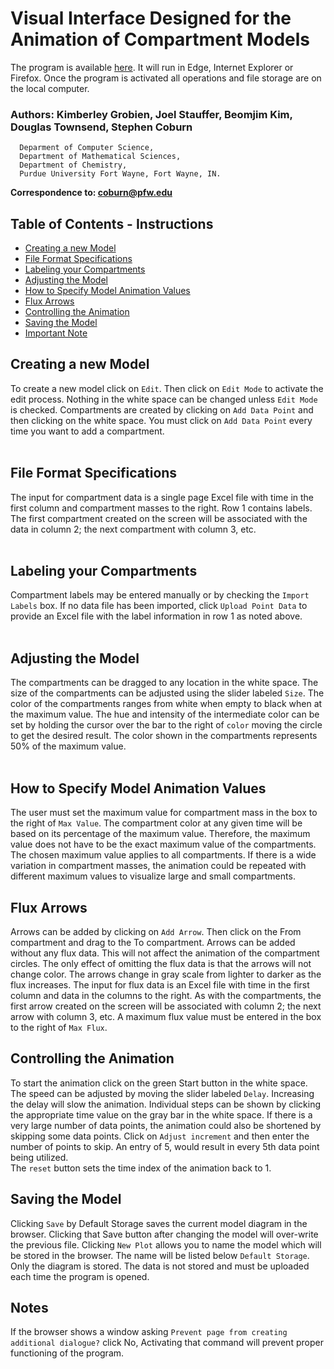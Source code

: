 # Visual Interface Designed for the Animation of Compartment Models

The program is available [here](https://staujd02.github.io/time_machine/).  It will run in Edge, Internet Explorer or Firefox.  Once the program is activated all operations and file storage are on the local computer.
<br>

### Authors: Kimberley Grobien, Joel Stauffer, Beomjim Kim, Douglas Townsend, Stephen Coburn

```
  Deparment of Computer Science,
  Department of Mathematical Sciences,
  Department of Chemistry, 
  Purdue University Fort Wayne, Fort Wayne, IN.  
```
**Correspondence to: coburn@pfw.edu**

## Table of Contents - Instructions

- [Creating a new Model](#creating-a-new-model)
- [File Format Specifications](#file-format-specifications)
- [Labeling your Compartments](#labeling-your-compartments)
- [Adjusting the Model](#adjusting-the-model)
- [How to Specify Model Animation Values](#how-to-specify-model-animation-values)
- [Flux Arrows](#flux-arrows)
- [Controlling the Animation](#controlling-the-animation)
- [Saving the Model](#saving-the-model)
- [Important Note](#notes)

## Creating a new Model
To create a new model click on `Edit`.  Then click on `Edit Mode` to activate the edit process.  Nothing in the white space can be changed unless `Edit Mode` is checked.  Compartments are created by clicking on `Add Data Point` and then clicking on the white space.  You must click on `Add Data Point` every time you want to add a compartment.  
<br>
## File Format Specifications
The input for compartment data is a single page Excel file with time in the first column and compartment masses to the right.  Row 1 contains labels.  The first compartment created on the screen will be associated with the data in column 2; the next compartment with column 3, etc.  
<br>
## Labeling your Compartments
Compartment labels may be entered manually or by checking the `Import Labels` box.  If no data file has been imported, click `Upload Point Data` to provide an Excel file with the label information in row 1 as noted above.  
<br>
## Adjusting the Model
The compartments can be dragged to any location in the white space.  The size of the compartments can be adjusted using the slider labeled `Size`.  The color of the compartments ranges from white when empty to black when at the maximum value.  The hue and intensity of the intermediate color can be set by holding the cursor over the bar to the right of `color` moving the circle to get the desired result.  The color shown in the compartments represents 50% of the maximum value.  
<br>
## How to Specify Model Animation Values
The user must set the maximum value for compartment mass in the box to the right of `Max Value`.  The compartment color at any given time will be based on its percentage of the maximum value.  Therefore, the maximum value does not have to be the exact maximum value of the compartments.  The chosen maximum value applies to all compartments.  If there is a wide variation in compartment masses, the animation could be repeated with different maximum values to visualize large and small compartments.
<br>
## Flux Arrows
Arrows can be added by clicking on `Add Arrow`.  Then click on the From compartment and drag to the To compartment.  Arrows can be added without any flux data.  This will not affect the animation of the compartment circles.  The only effect of omitting the flux data is that the arrows will not change color.  The arrows change in gray scale from lighter to darker as the flux increases.  The input for flux data is an Excel file with time in the first column and data in the columns to the right.  As with the compartments, the first arrow created on the screen will be associated with column 2; the next arrow with column 3, etc.  A maximum flux value must be entered in the box to the right of `Max Flux`.
<br>
## Controlling the Animation
To start the animation click on the green Start button in the white space.  The speed can be adjusted by moving the slider labeled `Delay`.  Increasing the delay will slow the animation.  Individual steps can be shown by clicking the appropriate time value on the gray bar in the white space.  If there is a very large number of data points, the animation could also be shortened by skipping some data points.  Click on `Adjust increment` and then enter the number of points to skip.  An entry of 5, would result in every 5th data point being utilized.  
The `reset` button sets the time index of the animation back to 1.
<br>
## Saving the Model
Clicking `Save` by Default Storage saves the current model diagram in the browser.  Clicking that Save button after changing the model will over-write the previous file.  Clicking `New Plot` allows you to name the model which will be stored in the browser.  The name will be listed below `Default Storage`.  Only the diagram is stored. The data is not stored and must be uploaded each time the program is opened.
<br>
## Notes
If the browser shows a window asking `Prevent page from creating additional dialogue?` click No,  Activating that command will prevent proper functioning of the program.
